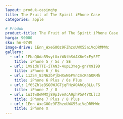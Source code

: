 ```yaml
---
layout: produk-casinghp
title: The Fruit of The Spirit iPhone Case
categories: apple

# Produk
product-title: The Fruit of The Spirit iPhone Case
harga: 90000
sku: hn-0749
image-drive: 1Enn_WxeG0Oz9FZhzoUWX55aiVqDRMMWc
gallery:
  - url: 1FbaQ0daB5vytUxiWNthSdAX6n9xEySET
    title: iPhone 5 / 5s / SE
  - url: 1V91dKTTI-iTAN3-4upL3Yeg-gnYX9I9D
    title: iPhone 6 / 6s
  - url: 11ZS4_83N6zbPjbHXwN6PVnCmcK4GOKMh
    title: iPhone 6 Plus / 6s Plus
  - url: 1f6SZhleBSG0WJGTjqFHzAOAhCg8LLuFS
    title: iPhone 7 / 8
  - url: 1uItwUeWMXj89pIveAcA9phP5A4YXLlc3
    title: iPhone 7 Plus / 8 Plus
  - url: 1Enn_WxeG0Oz9FZhzoUWX55aiVqDRMMWc
    title: iPhone X
---
```

